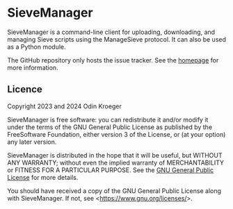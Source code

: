 # SieveManager

SieveManager is a command-line client for uploading, downloading, and
managing Sieve scripts using the ManageSieve protocol. It can also be
used as a Python module.

The GitHub repository only hosts the issue tracker. See the
[homepage](https://odkr.codeberg.page/sievemgr) for more information.

## Licence

Copyright 2023 and 2024 Odin Kroeger

SieveManager is free software: you can redistribute it and/or modify
it under the terms of the GNU General Public License as published by
the FreeSoftware Foundation, either version 3 of the License, or
(at your option) any later version.

SieveManager is distributed in the hope that it will be useful,
but WITHOUT ANY WARRANTY; without even the implied warranty of
MERCHANTABILITY or FITNESS FOR A PARTICULAR PURPOSE. See the
[GNU General Public License](LICENCE.md) for more details.

You should have received a copy of the GNU General Public License along
with SieveManager. If not, see \<<https://www.gnu.org/licenses/>\>.
